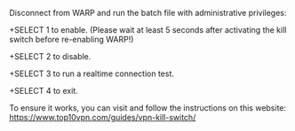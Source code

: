 Disconnect from WARP and run the batch file with administrative privileges: 


 +SELECT 1 to enable. (Please wait at least 5 seconds after activating the kill switch before re-enabling WARP!)
 
 +SELECT 2 to disable.
 
 +SELECT 3 to run a realtime connection test.
 
 +SELECT 4 to exit.


To ensure it works, you can visit and follow the instructions on this website:
https://www.top10vpn.com/guides/vpn-kill-switch/
